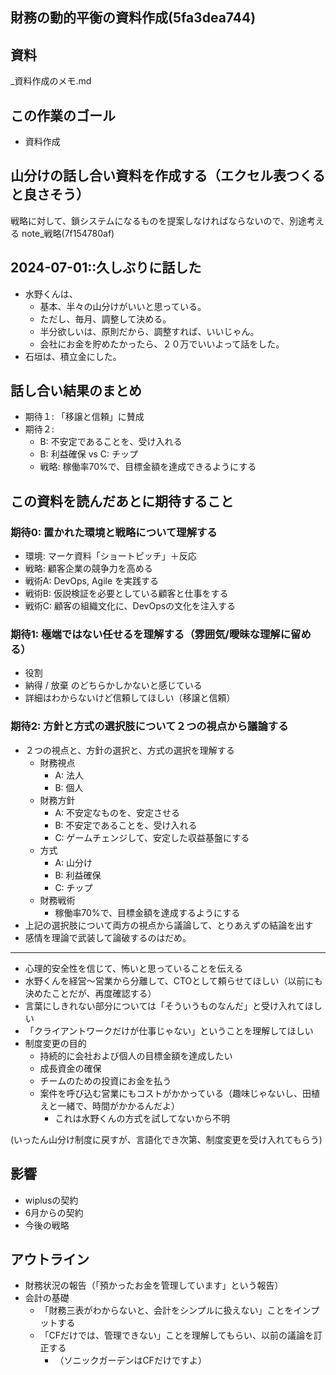 財務の動的平衡の資料作成(5fa3dea744)
---

## 資料
_資料作成のメモ.md

## この作業のゴール
- 資料作成

## 山分けの話し合い資料を作成する（エクセル表つくると良さそう）
戦略に対して、鎖システムになるものを提案しなければならないので、別途考える
note_戦略(7f154780af)

## 2024-07-01::久しぶりに話した
- 水野くんは、
  - 基本、半々の山分けがいいと思っている。
  - ただし、毎月、調整して決める。
  - 半分欲しいは、原則だから、調整すれば、いいじゃん。
  - 会社にお金を貯めたかったら、２０万でいいよって話をした。
- 石垣は、積立金にした。

## 話し合い結果のまとめ
- 期待１: 「移譲と信頼」に賛成
- 期待２:
  - B: 不安定であることを、受け入れる
  - B: 利益確保 vs C: チップ
  - 戦略: 稼働率70%で、目標金額を達成できるようにする

## この資料を読んだあとに期待すること
### 期待0: 置かれた環境と戦略について理解する
- 環境: マーケ資料「ショートピッチ」＋反応
- 戦略: 顧客企業の競争力を高める
- 戦術A: DevOps, Agile を実践する
- 戦術B: 仮説検証を必要としている顧客と仕事をする
- 戦術C: 顧客の組織文化に、DevOpsの文化を注入する
### 期待1: 極端ではない任せるを理解する（雰囲気/曖昧な理解に留める）
- 役割
- 納得 / 放棄 のどちらかしかないと感じている
- 詳細はわからないけど信頼してほしい（移譲と信頼）
### 期待2: 方針と方式の選択肢について２つの視点から議論する
- ２つの視点と、方針の選択と、方式の選択を理解する
  - 財務視点
    - A: 法人
    - B: 個人
  - 財務方針
    - A: 不安定なものを、安定させる
    - B: 不安定であることを、受け入れる
    - C: ゲームチェンジして、安定した収益基盤にする
  - 方式
    - A: 山分け
    - B: 利益確保
    - C: チップ
  - 財務戦術
    - 稼働率70%で、目標金額を達成するようにする
- 上記の選択肢について両方の視点から議論して、とりあえずの結論を出す
- 感情を理論で武装して論破するのはだめ。

---
- 心理的安全性を信じて、怖いと思っていることを伝える
- 水野くんを経営〜営業から分離して、CTOとして頼らせてほしい（以前にも決めたことだが、再度確認する）
- 言葉にしきれない部分については「そういうものなんだ」と受け入れてほしい
- 「クライアントワークだけが仕事じゃない」ということを理解してほしい
- 制度変更の目的
  - 持続的に会社および個人の目標金額を達成したい
  - 成長資金の確保
  - チームのための投資にお金を払う
  - 案件を呼び込む営業にもコストがかかっている（趣味じゃないし、田植えと一緒で、時間がかかるんだよ）
    - これは水野くんの方式を試してないから不明

(いったん山分け制度に戻すが、言語化でき次第、制度変更を受け入れてもらう)

## 影響
- wiplusの契約
- 6月からの契約
- 今後の戦略

## アウトライン
- 財務状況の報告（「預かったお金を管理しています」という報告）
- 会計の基礎
  - 「財務三表がわからないと、会計をシンプルに扱えない」ことをインプットする
  - 「CFだけでは、管理できない」ことを理解してもらい、以前の議論を訂正する
    - （ソニックガーデンはCFだけですよ）


